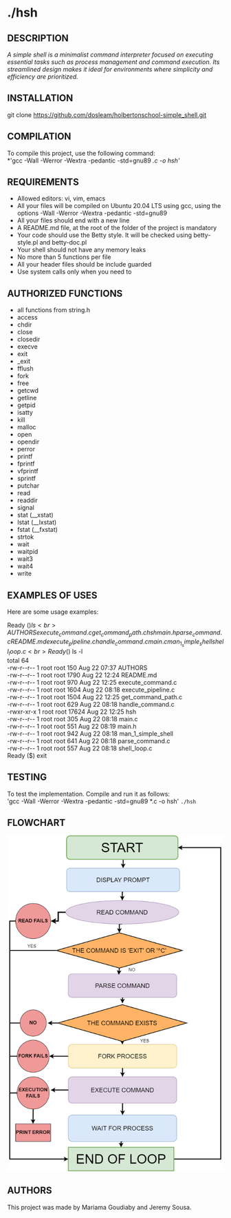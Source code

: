 # ./hsh

## DESCRIPTION
*A simple shell is a minimalist command interpreter focused on executing essential tasks such as process management and command execution. Its streamlined design makes it ideal for environments where simplicity and efficiency are prioritized.*

## INSTALLATION
git clone https://github.com/dosleam/holbertonschool-simple_shell.git

## COMPILATION
To compile this project, use the following command:  
*'gcc -Wall -Werror -Wextra -pedantic -std=gnu89 *.c -o hsh'*

## REQUIREMENTS
- Allowed editors: vi, vim, emacs
- All your files will be compiled on Ubuntu 20.04 LTS using gcc, using the options -Wall -Werror -Wextra -pedantic -std=gnu89
- All your files should end with a new line
- A README.md file, at the root of the folder of the project is mandatory
- Your code should use the Betty style. It will be checked using betty-style.pl and betty-doc.pl
- Your shell should not have any memory leaks
- No more than 5 functions per file
- All your header files should be include guarded
- Use system calls only when you need to

## AUTHORIZED FUNCTIONS
- all functions from string.h
- access
- chdir
- close
- closedir
- execve
- exit
- _exit
- fflush
- fork
- free
- getcwd
- getline
- getpid
- isatty
- kill
- malloc
- open
- opendir
- perror
- printf
- fprintf
- vfprintf
- sprintf
- putchar
- read
- readdir
- signal
- stat (__xstat)
- lstat (__lxstat)
- fstat (__fxstat)
- strtok
- wait
- waitpid
- wait3
- wait4
- write


## EXAMPLES OF USES
Here are some usage examples:

Ready ($) ls<br>
AUTHORS    execute_command.c   get_command_path.c  hsh     main.h              parse_command.c
README.md  execute_pipeline.c  handle_command.c    main.c  man_1_simple_shell  shell_loop.c<br>
Ready ($) ls -l<br>
total 64<br>
-rw-r--r-- 1 root root   150 Aug 22 07:37 AUTHORS<br>
-rw-r--r-- 1 root root  1790 Aug 22 12:24 README.md<br>
-rw-r--r-- 1 root root   970 Aug 22 12:25 execute_command.c<br>
-rw-r--r-- 1 root root  1604 Aug 22 08:18 execute_pipeline.c<br>
-rw-r--r-- 1 root root  1504 Aug 22 12:25 get_command_path.c<br>
-rw-r--r-- 1 root root   629 Aug 22 08:18 handle_command.c<br>
-rwxr-xr-x 1 root root 17624 Aug 22 12:25 hsh<br>
-rw-r--r-- 1 root root   305 Aug 22 08:18 main.c<br>
-rw-r--r-- 1 root root   551 Aug 22 08:19 main.h<br>
-rw-r--r-- 1 root root   942 Aug 22 08:18 man_1_simple_shell<br>
-rw-r--r-- 1 root root   641 Aug 22 08:18 parse_command.c<br>
-rw-r--r-- 1 root root   557 Aug 22 08:18 shell_loop.c<br>
Ready ($) exit

## TESTING
To test the implementation. Compile and run it as follows:  
'gcc -Wall -Werror -Wextra -pedantic -std=gnu89 *.c -o hsh'
`./hsh`

## FLOWCHART
![Flowchart](images/diagramme_simple_shell.png)

## AUTHORS
This project was made by Mariama Goudiaby and Jeremy Sousa.